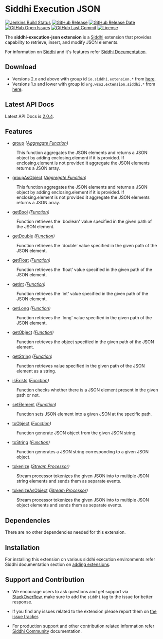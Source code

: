 Siddhi Execution JSON
======================================

  [![Jenkins Build Status](https://wso2.org/jenkins/job/siddhi/job/siddhi-execution-json/badge/icon)](https://wso2.org/jenkins/job/siddhi/job/siddhi-execution-json/)
  [![GitHub Release](https://img.shields.io/github/release/siddhi-io/siddhi-execution-json.svg)](https://github.com/siddhi-io/siddhi-execution-json/releases)
  [![GitHub Release Date](https://img.shields.io/github/release-date/siddhi-io/siddhi-execution-json.svg)](https://github.com/siddhi-io/siddhi-execution-json/releases)
  [![GitHub Open Issues](https://img.shields.io/github/issues-raw/siddhi-io/siddhi-execution-json.svg)](https://github.com/siddhi-io/siddhi-execution-json/issues)
  [![GitHub Last Commit](https://img.shields.io/github/last-commit/siddhi-io/siddhi-execution-json.svg)](https://github.com/siddhi-io/siddhi-execution-json/commits/master)
  [![License](https://img.shields.io/badge/License-Apache%202.0-blue.svg)](https://opensource.org/licenses/Apache-2.0)

The **siddhi-execution-json extension** is a <a target="_blank" href="https://siddhi.io/">Siddhi</a> extension that provides capability to retrieve, insert, and modify JSON elements.

For information on <a target="_blank" href="https://siddhi.io/">Siddhi</a> and it's features refer <a target="_blank" href="https://siddhi.io/redirect/docs.html">Siddhi Documentation</a>. 

## Download

* Versions 2.x and above with group id `io.siddhi.extension.*` from <a target="_blank" href="https://mvnrepository.com/artifact/io.siddhi.extension.execution.json/siddhi-execution-json/">here</a>.
* Versions 1.x and lower with group id `org.wso2.extension.siddhi.*` from <a target="_blank" href="https://mvnrepository.com/artifact/org.wso2.extension.siddhi.execution.json/siddhi-execution-json">here</a>.

## Latest API Docs 

Latest API Docs is <a target="_blank" href="https://siddhi-io.github.io/siddhi-execution-json/api/2.0.4">2.0.4</a>.

## Features

* <a target="_blank" href="https://siddhi-io.github.io/siddhi-execution-json/api/2.0.4/#group-aggregate-function">group</a> *(<a target="_blank" href="http://siddhi.io/en/v5.1/docs/query-guide/#aggregate-function">Aggregate Function</a>)*<br> <div style="padding-left: 1em;"><p><p style="word-wrap: break-word;margin: 0;">This function aggregates the JSON elements and returns a JSON object by adding enclosing.element if it is provided. If enclosing.element is not provided it aggregate the JSON elements returns a JSON array.</p></p></div>
* <a target="_blank" href="https://siddhi-io.github.io/siddhi-execution-json/api/2.0.4/#groupasobject-aggregate-function">groupAsObject</a> *(<a target="_blank" href="http://siddhi.io/en/v5.1/docs/query-guide/#aggregate-function">Aggregate Function</a>)*<br> <div style="padding-left: 1em;"><p><p style="word-wrap: break-word;margin: 0;">This function aggregates the JSON elements and returns a JSON object by adding enclosing.element if it is provided. If enclosing.element is not provided it aggregate the JSON elements returns a JSON array.</p></p></div>
* <a target="_blank" href="https://siddhi-io.github.io/siddhi-execution-json/api/2.0.4/#getbool-function">getBool</a> *(<a target="_blank" href="http://siddhi.io/en/v5.1/docs/query-guide/#function">Function</a>)*<br> <div style="padding-left: 1em;"><p><p style="word-wrap: break-word;margin: 0;">Function retrieves the 'boolean' value specified in the given path of the JSON element.</p></p></div>
* <a target="_blank" href="https://siddhi-io.github.io/siddhi-execution-json/api/2.0.4/#getdouble-function">getDouble</a> *(<a target="_blank" href="http://siddhi.io/en/v5.1/docs/query-guide/#function">Function</a>)*<br> <div style="padding-left: 1em;"><p><p style="word-wrap: break-word;margin: 0;">Function retrieves the 'double' value specified in the given path of the JSON element.</p></p></div>
* <a target="_blank" href="https://siddhi-io.github.io/siddhi-execution-json/api/2.0.4/#getfloat-function">getFloat</a> *(<a target="_blank" href="http://siddhi.io/en/v5.1/docs/query-guide/#function">Function</a>)*<br> <div style="padding-left: 1em;"><p><p style="word-wrap: break-word;margin: 0;">Function retrieves the 'float' value specified in the given path of the JSON element.</p></p></div>
* <a target="_blank" href="https://siddhi-io.github.io/siddhi-execution-json/api/2.0.4/#getint-function">getInt</a> *(<a target="_blank" href="http://siddhi.io/en/v5.1/docs/query-guide/#function">Function</a>)*<br> <div style="padding-left: 1em;"><p><p style="word-wrap: break-word;margin: 0;">Function retrieves the 'int' value specified in the given path of the JSON element.</p></p></div>
* <a target="_blank" href="https://siddhi-io.github.io/siddhi-execution-json/api/2.0.4/#getlong-function">getLong</a> *(<a target="_blank" href="http://siddhi.io/en/v5.1/docs/query-guide/#function">Function</a>)*<br> <div style="padding-left: 1em;"><p><p style="word-wrap: break-word;margin: 0;">Function retrieves the 'long' value specified in the given path of the JSON element.</p></p></div>
* <a target="_blank" href="https://siddhi-io.github.io/siddhi-execution-json/api/2.0.4/#getobject-function">getObject</a> *(<a target="_blank" href="http://siddhi.io/en/v5.1/docs/query-guide/#function">Function</a>)*<br> <div style="padding-left: 1em;"><p><p style="word-wrap: break-word;margin: 0;">Function retrieves the object specified in the given path of the JSON element.</p></p></div>
* <a target="_blank" href="https://siddhi-io.github.io/siddhi-execution-json/api/2.0.4/#getstring-function">getString</a> *(<a target="_blank" href="http://siddhi.io/en/v5.1/docs/query-guide/#function">Function</a>)*<br> <div style="padding-left: 1em;"><p><p style="word-wrap: break-word;margin: 0;">Function retrieves value specified in the given path of the JSON element as a string.</p></p></div>
* <a target="_blank" href="https://siddhi-io.github.io/siddhi-execution-json/api/2.0.4/#isexists-function">isExists</a> *(<a target="_blank" href="http://siddhi.io/en/v5.1/docs/query-guide/#function">Function</a>)*<br> <div style="padding-left: 1em;"><p><p style="word-wrap: break-word;margin: 0;">Function checks whether there is a JSON element present in the given path or not.</p></p></div>
* <a target="_blank" href="https://siddhi-io.github.io/siddhi-execution-json/api/2.0.4/#setelement-function">setElement</a> *(<a target="_blank" href="http://siddhi.io/en/v5.1/docs/query-guide/#function">Function</a>)*<br> <div style="padding-left: 1em;"><p><p style="word-wrap: break-word;margin: 0;">Function sets JSON element into a given JSON at the specific path.</p></p></div>
* <a target="_blank" href="https://siddhi-io.github.io/siddhi-execution-json/api/2.0.4/#toobject-function">toObject</a> *(<a target="_blank" href="http://siddhi.io/en/v5.1/docs/query-guide/#function">Function</a>)*<br> <div style="padding-left: 1em;"><p><p style="word-wrap: break-word;margin: 0;">Function generate JSON object from the given JSON string.</p></p></div>
* <a target="_blank" href="https://siddhi-io.github.io/siddhi-execution-json/api/2.0.4/#tostring-function">toString</a> *(<a target="_blank" href="http://siddhi.io/en/v5.1/docs/query-guide/#function">Function</a>)*<br> <div style="padding-left: 1em;"><p><p style="word-wrap: break-word;margin: 0;">Function generates a JSON string corresponding to a given JSON object.</p></p></div>
* <a target="_blank" href="https://siddhi-io.github.io/siddhi-execution-json/api/2.0.4/#tokenize-stream-processor">tokenize</a> *(<a target="_blank" href="http://siddhi.io/en/v5.1/docs/query-guide/#stream-processor">Stream Processor</a>)*<br> <div style="padding-left: 1em;"><p><p style="word-wrap: break-word;margin: 0;">Stream processor tokenizes the given JSON into to multiple JSON string elements and sends them as separate events.</p></p></div>
* <a target="_blank" href="https://siddhi-io.github.io/siddhi-execution-json/api/2.0.4/#tokenizeasobject-stream-processor">tokenizeAsObject</a> *(<a target="_blank" href="http://siddhi.io/en/v5.1/docs/query-guide/#stream-processor">Stream Processor</a>)*<br> <div style="padding-left: 1em;"><p><p style="word-wrap: break-word;margin: 0;">Stream processor tokenizes the given JSON into to multiple JSON object elements and sends them as separate events.</p></p></div>

## Dependencies 

There are no other dependencies needed for this extension. 

## Installation

For installing this extension on various siddhi execution environments refer Siddhi documentation section on <a target="_blank" href="https://siddhi.io/redirect/add-extensions.html">adding extensions</a>.

## Support and Contribution

* We encourage users to ask questions and get support via <a target="_blank" href="https://stackoverflow.com/questions/tagged/siddhi">StackOverflow</a>, make sure to add the `siddhi` tag to the issue for better response.

* If you find any issues related to the extension please report them on <a target="_blank" href="https://github.com/siddhi-io/siddhi-execution-json/issues">the issue tracker</a>.

* For production support and other contribution related information refer <a target="_blank" href="https://siddhi.io/community/">Siddhi Community</a> documentation.

